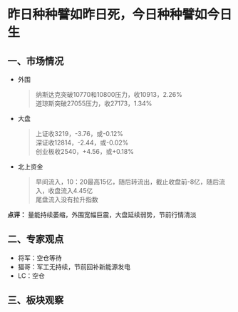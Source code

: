 # 昨日种种譬如昨日死，今日种种譬如今日生
## 一、市场情况
* 外围  
    > 纳斯达克突破10770和10800压力，收10913，2.26%  
    > 道琼斯突破27055压力，收27173，1.34%  
* 大盘  
    > 上证收3219，-3.76，或-0.12%  
    > 深证收12814，-2.44，或-0.02%  
    > 创业板收2540，+4.56，或+0.18%  
* 北上资金  
    > 早间流入，10：20最高15亿，随后转流出，截止收盘前-8亿，随后流入，收盘流入4.45亿  
    > 尾盘流入没有拉升指数
    
__点评：__
量能持续萎缩，外围宽幅巨震，大盘延续弱势，节前行情清淡  

## 二、专家观点
* 将军：空仓等待  
* 猫哥：军工无持续，节前回补新能源发电  
* LC：空仓  

## 三、板块观察
